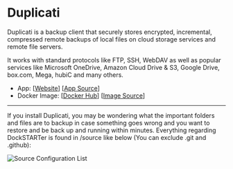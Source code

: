 # Duplicati

Duplicati is a backup client that securely stores encrypted, incremental, compressed remote backups of local files on cloud storage services and remote file servers.

It works with standard protocols like FTP, SSH, WebDAV as well as popular services like Microsoft OneDrive, Amazon Cloud Drive & S3, Google Drive, box.com, Mega, hubiC and many others.

- App: [[Website](https://www.duplicati.com/)] [[App Source](https://github.com/linuxserver/docker-duplicati)]
- Docker Image: [[Docker Hub](https://hub.docker.com/)] [[Image Source](https://hub.docker.com/r/linuxserver/duplicati/)]

---

If you install Duplicati, you may be wondering what the important folders and files are to backup in case something goes wrong and you want to restore and be back up and running within minutes. Everything regarding DockSTARTer is found in /source like below (You can exclude .git and .github):

![Source Configuration List](https://i.imgur.com/V2pyzW5.png)
